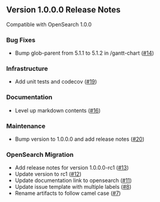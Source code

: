 ## Version 1.0.0.0 Release Notes

Compatible with OpenSearch 1.0.0

### Bug Fixes
* Bump glob-parent from 5.1.1 to 5.1.2 in /gantt-chart ([#14](https://github.com/opensearch-project/dashboards-visualizations/pull/14))

### Infrastructure
* Add unit tests and codecov ([#19](https://github.com/opensearch-project/dashboards-visualizations/pull/19))

### Documentation
* Level up markdown contents ([#16](https://github.com/opensearch-project/dashboards-visualizations/pull/16))

### Maintenance
* Bump version to 1.0.0.0 and add release notes ([#20](https://github.com/opensearch-project/dashboards-visualizations/pull/20))

### OpenSearch Migration
* Add release notes for version 1.0.0.0-rc1 ([#13](https://github.com/opensearch-project/dashboards-visualizations/pull/13))
* Update version to rc1 ([#12](https://github.com/opensearch-project/dashboards-visualizations/pull/12))
* Update documentation link to opensearch ([#11](https://github.com/opensearch-project/dashboards-visualizations/pull/11))
* Update issue template with multiple labels ([#8](https://github.com/opensearch-project/dashboards-visualizations/pull/8))
* Rename artifacts to follow camel case ([#7](https://github.com/opensearch-project/dashboards-visualizations/pull/7))
